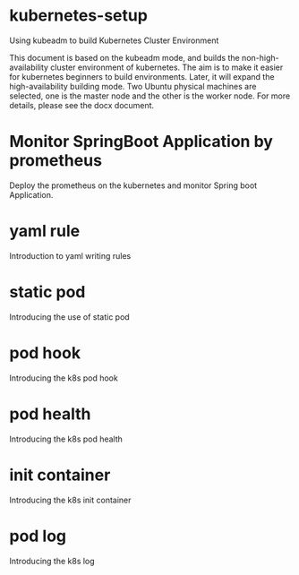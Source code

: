 # kubernetes-setup
Using kubeadm to build Kubernetes Cluster Environment


This document is based on the kubeadm mode, and builds the non-high-availability cluster environment of kubernetes. 
The aim is to make it easier for kubernetes beginners to build environments. 
Later, it will expand the high-availability building mode. Two Ubuntu physical machines are selected, 
one is the master node and the other is the worker node. For more details, please see the docx document.


# Monitor SpringBoot Application by prometheus

Deploy the prometheus on the kubernetes and monitor Spring boot Application.

# yaml rule 

Introduction to yaml writing rules

# static pod

Introducing the use of static pod

# pod hook

Introducing the k8s pod hook

# pod health

Introducing the k8s pod health 

# init container

Introducing the k8s init container

# pod log

Introducing the k8s log

